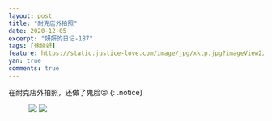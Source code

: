 ```yaml
---
layout: post
title: "耐克店外拍照"
date: 2020-12-05
excerpt: "妍妍的日记-187"
tags: [徐晓妍]
feature: https://static.justice-love.com/image/jpg/xktp.jpg?imageView2/1/w/1200/h/500
yan: true
comments: true
---
```

在耐克店外拍照，还做了鬼脸😜
{: .notice}
<figure>
    <img src="{{ site.staticUrl }}/yanyan/image/naikedianwaipaizhao0.jpg?imageMogr2/auto-orient" />
    <img src="{{ site.staticUrl }}/yanyan/image/naikedianwaipaizhao1.jpg?imageMogr2/auto-orient" />
</figure>
